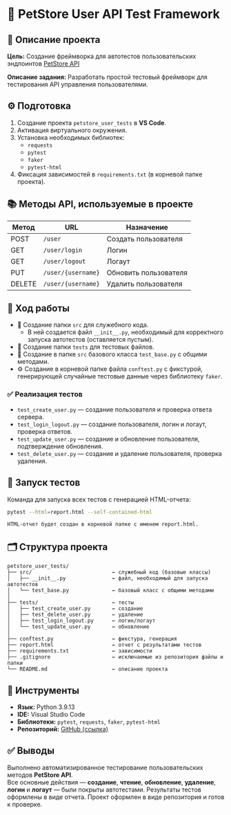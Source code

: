 # 🧪 PetStore User API Test Framework

## 📌 Описание проекта

**Цель:** Создание фреймворка для автотестов пользовательских эндпоинтов [PetStore API](https://petstore.swagger.io/)

**Описание задания:** Разработать простой тестовый фреймворк для тестирования API управления пользователями.


## ⚙️ Подготовка

1. Создание проекта `petstore_user_tests` в **VS Code**.
2. Активация виртуального окружения.
3. Установка необходимых библиотек:
   - `requests`
   - `pytest`
   - `faker`
   - `pytest-html`
4. Фиксация зависимостей в `requirements.txt` (в корневой папке проекта).


## 📚 Методы API, используемые в проекте

| Метод  | URL                   | Назначение            |
|--------|------------------------|------------------------|
| POST   | `/user`               | Создать пользователя  |
| GET    | `/user/login`         | Логин                 |
| GET    | `/user/logout`        | Логаут                |
| PUT    | `/user/{username}`    | Обновить пользователя |
| DELETE | `/user/{username}`    | Удалить пользователя  |


## 🚧 Ход работы

- 📁 Создание папки `src` для служебного кода.
  - В ней создается файл `__init__.py`, необходимый для корректного запуска автотестов (оставляется пустым).
- 📁 Создание папки `tests` для тестовых файлов.
- 🧱 Создание в папке `src` базового класса `test_base.py` с общими методами.
- ⚙️ Создание в корневой папке файла `conftest.py` с фикстурой, генерирующей случайные тестовые данные через библиотеку `faker`.


### ✅ Реализация тестов

- `test_create_user.py` — создание пользователя и проверка ответа сервера.
- `test_login_logout.py` — создание пользователя, логин и логаут, проверка ответов.
- `test_update_user.py` — создание и обновление пользователя, подтверждение обновления.
- `test_delete_user.py` — создание и удаление пользователя, проверка удаления.


## 🧪 Запуск тестов

Команда для запуска всех тестов с генерацией HTML-отчета:

```bash
pytest --html=report.html --self-contained-html

HTML-отчет будет создан в корневой папке с именем report.html.
```


## 🗂 Структура проекта

```text
petstore_user_tests/
├── src/                          ← служебный код (базовые классы)
│   ├── __init__.py               ← файл, необходимый для запуска автотестов
│   └── test_base.py              ← базовый класс с общими методами
│
├── tests/                        ← тесты
│   ├── test_create_user.py       ← создание
│   ├── test_delete_user.py       ← удаление
│   ├── test_login_logout.py      ← логин/логаут
│   └── test_update_user.py       ← обновление
│
├── conftest.py                   ← фикстура, генерация
├── report.html                   ← отчет с результатами тестов
├── requirements.txt              ← зависимости
├── .gitignore                    ← исключаемые из репозитория файлы и папки
└── README.md                     ← описание проекта
```


## 🧾 Инструменты

- **Язык:** Python 3.9.13  
- **IDE:** Visual Studio Code  
- **Библиотеки:** `pytest`, `requests`, `faker`, `pytest-html`  
- **Репозиторий:** [GitHub (ссылка)](https://github.com/ivp282/petstore-user-tests)


## ✅ Выводы

Выполнено автоматизированное тестирование пользовательских методов **PetStore API**.  
Все основные действия — **создание**, **чтение**, **обновление**, **удаление**, **логин** и **логаут** — были покрыты автотестами.
Результаты тестов оформлены в виде отчета. Проект оформлен в виде репозитория и готов
к проверке.